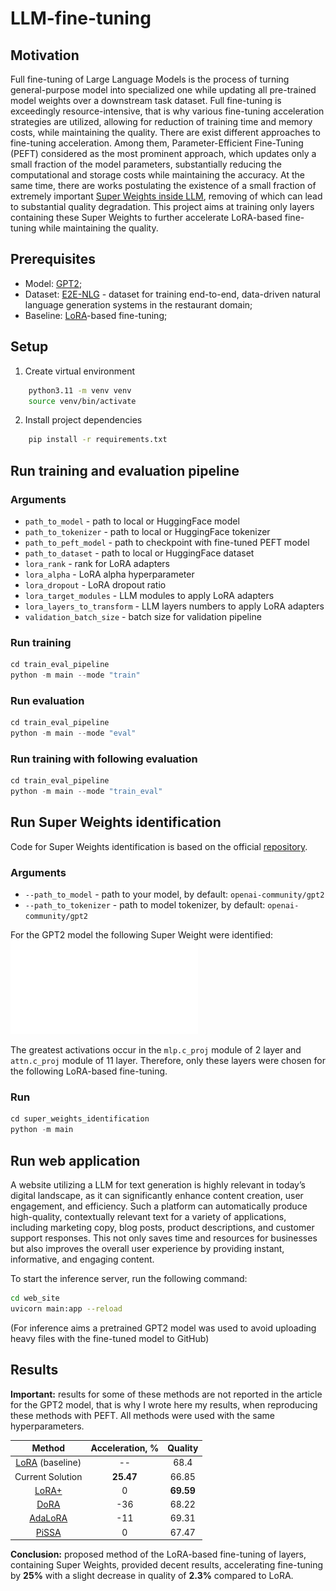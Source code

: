 # LLM-fine-tuning
## Motivation
Full fine-tuning of Large Language Models is the process of turning general-purpose model into specialized one while updating all pre-trained model weights over a downstream task dataset. Full fine-tuning is exceedingly resource-intensive, that is why various fine-tuning acceleration strategies are utilized, allowing for reduction of training time and memory costs, while maintaining the quality. There are exist different approaches to fine-tuning acceleration. Among them, Parameter-Efficient Fine-Tuning (PEFT) considered as the most prominent approach, which updates only a small fraction of the model parameters, substantially reducing the computational and storage costs while maintaining the accuracy. At the same time, there are works postulating the existence of a small fraction of extremely important [Super Weights inside LLM](https://arxiv.org/abs/2411.07191), removing of which can lead to substantial quality degradation. This project aims at training only layers containing these Super Weights to further accelerate LoRA-based fine-tuning while maintaining the quality.

## Prerequisites
- Model: [GPT2](https://huggingface.co/openai-community/gpt2);
- Dataset: [E2E-NLG](https://huggingface.co/datasets/tuetschek/e2e_nlg) - dataset for training end-to-end, data-driven natural language generation systems in the restaurant domain;
- Baseline: [LoRA](https://arxiv.org/abs/2106.09685)-based fine-tuning;

## Setup
1. Create virtual environment
```bash
    python3.11 -m venv venv
    source venv/bin/activate
```
2. Install project dependencies
```bash
    pip install -r requirements.txt
```

## Run training and evaluation pipeline 
### Arguments 
* `path_to_model` - path to local or HuggingFace model
* `path_to_tokenizer` - path to local or HuggingFace tokenizer
* `path_to_peft_model` - path to checkpoint with fine-tuned PEFT model
* `path_to_dataset` - path to local or HuggingFace dataset
* `lora_rank` - rank for LoRA adapters
* `lora_alpha` - LoRA alpha hyperparameter 
* `lora_dropout` - LoRA dropout ratio
* `lora_target_modules` - LLM modules to apply LoRA adapters
* `lora_layers_to_transform` - LLM layers numbers to apply LoRA adapters
* `validation_batch_size` - batch size for validation pipeline

### Run training
```python
cd train_eval_pipeline
python -m main --mode "train"
```

### Run evaluation
```python
cd train_eval_pipeline
python -m main --mode "eval"
```

### Run training with following evaluation
```python
cd train_eval_pipeline
python -m main --mode "train_eval"
```

## Run Super Weights identification 

Code for Super Weights identification is based on the official [repository](https://github.com/mengxiayu/LLMSuperWeight). 

### Arguments 
* `--path_to_model` - path to your model, by default: `openai-community/gpt2`
* `--path_to_tokenizer` - path to model tokenizer, by default: `openai-community/gpt2`

For the GPT2 model the following Super Weight were identified: 
![Example Image](outputs/figures/super_weights_outputs.pdf)

The greatest activations occur in the `mlp.c_proj` module of 2 layer and `attn.c_proj` module of 11 layer. Therefore, only these layers were chosen for the following LoRA-based fine-tuning.

### Run
```python
cd super_weights_identification
python -m main
```

## Run web application 
A website utilizing a LLM for text generation is highly relevant in today’s digital landscape, as it can significantly enhance content creation, user engagement, and efficiency. Such a platform can automatically produce high-quality, contextually relevant text for a variety of applications, including marketing copy, blog posts, product descriptions, and customer support responses. This not only saves time and resources for businesses but also improves the overall user experience by providing instant, informative, and engaging content.

To start the inference server, run the following command:
```bash
cd web_site
uvicorn main:app --reload
```

(For inference aims a pretrained GPT2 model was used 
to avoid uploading heavy files with the fine-tuned model to GitHub)

## Results 

**Important:** results for some of these methods are not reported in the article for the GPT2 model, that is why I wrote here my results, when reproducing these methods with PEFT. All methods were used with the same hyperparameters.

| Method  |  Acceleration, % | Quality |
|:-:|:-:|:-:|
| [LoRA](https://arxiv.org/abs/2106.09685) (baseline)  | --  | 68.4  |
| Current Solution  | **25.47**  | 66.85 |
| [LoRA+](https://arxiv.org/abs/2402.12354) | 0 | **69.59** |
| [DoRA](https://arxiv.org/abs/2402.09353) | -36 | 68.22 |
| [AdaLoRA](https://arxiv.org/abs/2303.10512) | -11 | 69.31 |
| [PiSSA](https://arxiv.org/abs/2404.02948) | 0 | 67.47 |

**Conclusion:** proposed method of the LoRA-based fine-tuning of layers, containing Super Weights, provided decent results, accelerating fine-tuning by **25%** with a slight decrease in quality of **2.3%** compared to LoRA. 
